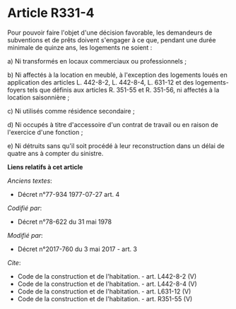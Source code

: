 # Article R331-4

Pour pouvoir faire l'objet d'une décision favorable, les demandeurs de subventions et de prêts doivent s'engager à ce que,
pendant une durée minimale de quinze ans, les logements ne soient : 

a) Ni transformés en locaux commerciaux ou professionnels ; 

b) Ni affectés à la location en meublé, à l'exception des logements loués en application des articles L. 442-8-2, L. 442-8-4,
L. 631-12 et des logements-foyers tels que définis aux articles R. 351-55 et R. 351-56, ni affectés à la location
saisonnière ; 

c) Ni utilisés comme résidence secondaire ; 

d) Ni occupés à titre d'accessoire d'un contrat de travail ou en raison de l'exercice d'une fonction ; 

e) Ni détruits sans qu'il soit procédé à leur reconstruction dans un délai de quatre ans à compter du sinistre.

**Liens relatifs à cet article**

_Anciens textes_:

  - Décret n°77-934 1977-07-27 art. 4

_Codifié par_:

  - Décret n°78-622 du 31 mai 1978

_Modifié par_:

  - Décret n°2017-760 du 3 mai 2017 - art. 3

_Cite_:

  - Code de la construction et de l'habitation. - art. L442-8-2 (V)
  - Code de la construction et de l'habitation. - art. L442-8-4 (V)
  - Code de la construction et de l'habitation. - art. L631-12 (V)
  - Code de la construction et de l'habitation. - art. R351-55 (V)
